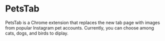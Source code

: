 # PetsTab
PetsTab is a Chrome extension that replaces the new tab page with images from popular Instagram pet accounts. 
Currently, you can choose among cats, dogs, and birds to diplay. 
